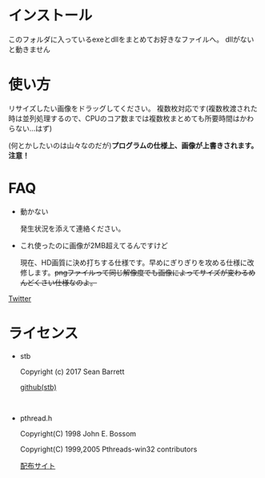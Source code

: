 # インストール
このフォルダに入っているexeとdllをまとめてお好きなファイルへ。
dllがないと動きません


# 使い方

リサイズしたい画像をドラッグしてください。
複数枚対応です(複数枚渡された時は並列処理するので、CPUのコア数までは複数枚まとめても所要時間はかわらない…はず)

(何とかしたいのは山々なのだが)**プログラムの仕様上、画像が上書きされます。注意！**

# FAQ

- 動かない

    発生状況を添えて連絡ください。

- これ使ったのに画像が2MB超えてるんですけど

    現在、HD画質に決め打ちする仕様です。早めにぎりぎりを攻める仕様に改修します。~~pngファイルって同じ解像度でも画像によってサイズが変わるめんどくさい仕様なのよ。~~

[Twitter](https://twitter.com/DozyouMetoro)

# ライセンス
- stb

    Copyright (c) 2017 Sean Barrett

    [github(stb)](https://github.com/nothings/stb)

<br>

- pthread.h


    Copyright(C) 1998 John E. Bossom

    Copyright(C) 1999,2005 Pthreads-win32 contributors

    [配布サイト](https://sourceware.org/pthreads-win32/)